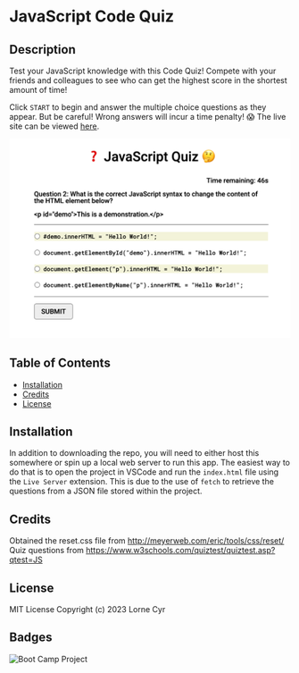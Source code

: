 # JavaScript Code Quiz

## Description

Test your JavaScript knowledge with this Code Quiz!
Compete with your friends and colleagues to see who can get the highest score in the shortest amount of time!

Click `START` to begin and answer the multiple choice questions as they appear. But be careful! Wrong answers will incur a time penalty! 😱
The live site can be viewed [here](https://llourn.github.io/javascript-code-quiz/).

![Screenshot of the live site](./screenshot.png)

## Table of Contents

- [Installation](#installation)
- [Credits](#credits)
- [License](#license)

## Installation

In addition to downloading the repo, you will need to either host this somewhere or spin up a local web server to run this app. The easiest way to do that is to open the project in VSCode and run the `index.html` file using the `Live Server` extension.
This is due to the use of `fetch` to retrieve the questions from a JSON file stored within the project.

## Credits

Obtained the reset.css file from http://meyerweb.com/eric/tools/css/reset/
Quiz questions from https://www.w3schools.com/quiztest/quiztest.asp?qtest=JS

## License

MIT License Copyright (c) 2023 Lorne Cyr

## Badges

![Boot Camp Project](https://img.shields.io/badge/Boot%20Camp%20Project-%E2%9C%94%EF%B8%8F-green)
